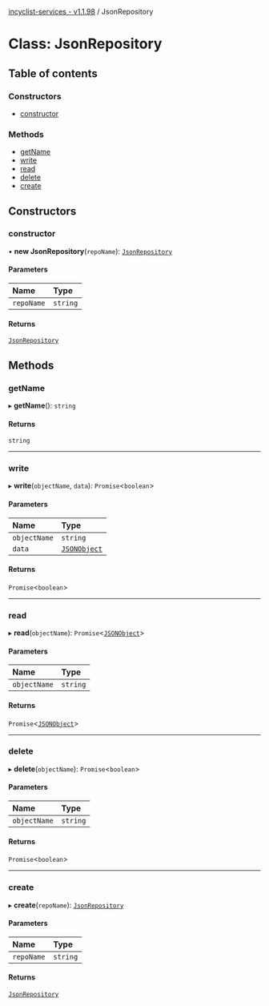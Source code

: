 [incyclist-services - v1.1.98](../README.md) / JsonRepository

# Class: JsonRepository

## Table of contents

### Constructors

- [constructor](JsonRepository.md#constructor)

### Methods

- [getName](JsonRepository.md#getname)
- [write](JsonRepository.md#write)
- [read](JsonRepository.md#read)
- [delete](JsonRepository.md#delete)
- [create](JsonRepository.md#create)

## Constructors

### constructor

• **new JsonRepository**(`repoName`): [`JsonRepository`](JsonRepository.md)

#### Parameters

| Name | Type |
| :------ | :------ |
| `repoName` | `string` |

#### Returns

[`JsonRepository`](JsonRepository.md)

## Methods

### getName

▸ **getName**(): `string`

#### Returns

`string`

___

### write

▸ **write**(`objectName`, `data`): `Promise`\<`boolean`\>

#### Parameters

| Name | Type |
| :------ | :------ |
| `objectName` | `string` |
| `data` | [`JSONObject`](../README.md#jsonobject) |

#### Returns

`Promise`\<`boolean`\>

___

### read

▸ **read**(`objectName`): `Promise`\<[`JSONObject`](../README.md#jsonobject)\>

#### Parameters

| Name | Type |
| :------ | :------ |
| `objectName` | `string` |

#### Returns

`Promise`\<[`JSONObject`](../README.md#jsonobject)\>

___

### delete

▸ **delete**(`objectName`): `Promise`\<`boolean`\>

#### Parameters

| Name | Type |
| :------ | :------ |
| `objectName` | `string` |

#### Returns

`Promise`\<`boolean`\>

___

### create

▸ **create**(`repoName`): [`JsonRepository`](JsonRepository.md)

#### Parameters

| Name | Type |
| :------ | :------ |
| `repoName` | `string` |

#### Returns

[`JsonRepository`](JsonRepository.md)
